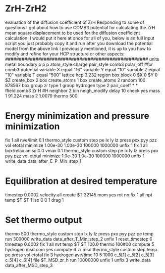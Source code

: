 # ZrH-ZrH2
evaluation of the diffusion  coefficient of ZrH
Responding to some of questions I got about how to use COMB3 potential for calculating the ZrH mean square displacement to be used for the diffusion coefficient calculation. I would put it here at once for all of you, below is an full input script you just probably copy it and run after you download the potential model from the above link I previously mentioned, it is up to you how to modify and refine for your HCP structure or other aspects:
####################################################
units metal
boundary p p p
atom_style charge
pair_style comb3 polar_off #for comb3 potential
variable X equal "16"
variable Y equal "10"
variable Z equal "10"
variable T equal "500"
lattice hcp 3.232
region box block 0 $X 0 $Y 0 $Z
create_box 2 box
create_atoms 1 box
create_atoms 2 random 100 878567 box
group zr type 1
group hydrogen type 2
pair_coeff * * ffield.comb3 Zr H #H
neighbor 2 bin
neigh_modify delay 10 check yes
mass 1 91.224
mass 2 1.0079
thermo 500
# Energy minimization and pressure minimization
fix 1 all nve/limit 0.1
thermo_style custom step pe lx ly lz press pxx pyy pzz vol etotal
minimize 1.00e-30 1.00e-30 100000 1000000
unfix 1
fix 1 all box/relax aniso 0.0 vmax 0.1
thermo_style custom step pe lx ly lz press pxx pyy pzz vol etotal
minimize 1.0e-30 1.0e-30 100000 1000000
unfix 1
write_data data_after_E_P_Min_step_1
# Equilibration at desired temperature
timestep 0.0002
velocity all create $T 32145 mom yes rot no
fix 1 all npt temp $T $T 1 iso 0 0 1 drag 1
# Set thermo output
thermo 500
thermo_style custom step lx ly lz press pxx pyy pzz pe temp
run 300000
write_data data_after_T_Min_step_2
unfix 1
reset_timestep 0
timestep 0.0002
fix 1 all nvt temp $T $T 100.0
thermo 100#00
compute 5 hydrogen msd com yes
compute 6 zr msd
thermo_style custom step temp pe press vol etotal
fix 3 hydrogen ave/time 10 5 1000 c_5[1] c_5[2] c_5[3] c_5[4] c_6[4] file $T_MSD_zr_h
run 10000000
unfix 1
unfix 3
write_data data_after_MSD_step_3

